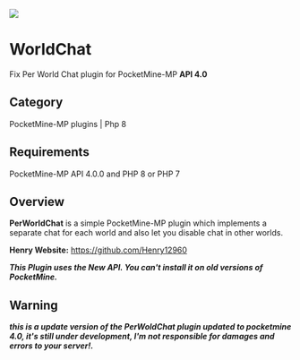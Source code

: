 [![](https://poggit.pmmp.io/shield.state/WorldChat)](https://poggit.pmmp.io/p/WorldChat)

# WorldChat

Fix Per World Chat plugin for PocketMine-MP **API 4.0**

## Category

PocketMine-MP plugins | Php 8

## Requirements

PocketMine-MP API 4.0.0 and PHP 8 or PHP 7

## Overview

**PerWorldChat** is a simple PocketMine-MP plugin which implements a separate chat for each world and also let you disable chat in other worlds.

**Henry Website:** https://github.com/Henry12960

***This Plugin uses the New API. You can't install it on old versions of PocketMine.***

## Warning

***this is a update version of the PerWoldChat plugin updated to pocketmine 4.0, it's still under development, I'm not responsible for damages and errors to your server!.***
